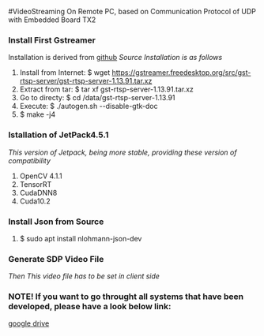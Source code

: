 #VideoStreaming On Remote PC, based on Communication Protocol of UDP with Embedded Board TX2
### Install First Gstreamer
Installation is derived from [github](https://github.com/GStreamer/gstreamer.git)
_Source Installation is as follows_

1. Install from Internet: $ wget https://gstreamer.freedesktop.org/src/gst-rtsp-server/gst-rtsp-server-1.13.91.tar.xz
2. Extract from tar: $ tar xf gst-rtsp-server-1.13.91.tar.xz
3. Go to directy: $ cd /data/gst-rtsp-server-1.13.91
4. Execute: $ ./autogen.sh --disable-gtk-doc
5. $ make -j4

### Istallation of JetPack4.5.1
_This version of Jetpack, being more stable, providing these version of compatibility_
1. OpenCV 4.1.1
2. TensorRT
3. CudaDNN8
4. Cuda10.2
### Install Json from Source 
1. $ sudo apt install nlohmann-json-dev

### Generate SDP Video File
_Then This video file has to be set in client side_

### NOTE! If you want to go throught all systems that have been developed, please have a look below link:

[google drive](https://docs.google.com/document/d/12MvDksdUVVAfGLSFn3dUlcQ6uEvmTkz47jZcsHXkG0s/edit?usp=sharing)
